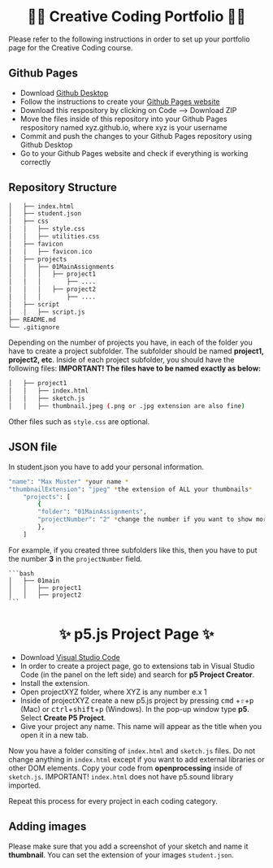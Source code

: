 <div align="center">
    <h1>👨‍💻 Creative Coding Portfolio 👩‍💻</h1>
</div>
 
Please refer to the following instructions in order to set up your portfolio page for the Creative Coding course.

## Github Pages 

- Download [Github Desktop](https://desktop.github.com/)
- Follow the instructions to create your [Github Pages website](https://pages.github.com/)
- Download this respository by clicking on Code --> Download ZIP
- Move the files inside of this repository into your Github Pages respository named xyz.github.io, where xyz is your username
- Commit and push the changes to your Github Pages repository using Github Desktop
- Go to your Github Pages website and check if everything is working correctly

## Repository Structure

```bash
│   ├── index.html
│   ├── student.json  
│   ├── css
│   │   ├── style.css
│   │   ├── utilities.css
│   ├── favicon
│   │   ├── favicon.ico
│   ├── projects
│   │   ├── 01MainAssignments
│   │   │   ├── project1 
│   │   │       ├── ....  
│   │   │   ├── project2 
│   │   │       ├── ....  
│   ├── script
│   │   ├── script.js
├── README.md
└── .gitignore
```

Depending on the number of projects you have, in each of the folder you have to create a project subfolder. The subfolder should be named **project1, project2, etc**. Inside of each project subfolder, you should have the following files: **IMPORTANT! The files have to be named exactly as below:**

```bash
│   ├── project1
│   │   ├── index.html
│   │   ├── sketch.js
│   │   ├── thumbnail.jpeg (.png or .jpg extension are also fine)
```

Other files such as `style.css` are optional.

## JSON file

In student.json you have to add your personal information.  

```bash
"name": "Max Muster" *your name *
"thumbnailExtension": "jpeg" *the extension of ALL your thumbnails*
    "projects": [ 
        {
        "folder": "01MainAssignments", 
        "projectNumber": "2" *change the number if you want to show more examples
        },
    ]      
```

For example, if you created three subfolders like this, then you have to put the number **3** in the `projectNumber` field.
    
    ```bash
    │   ├── 01main
    │   │   ├── project1
    │   │   ├── project2
    ```

<div align="center">
    <h1>✨ p5.js Project Page ✨</h1>
</div>

- Download [Visual Studio Code](https://code.visualstudio.com/download)
- In order to create a project page, go to extensions tab in Visual Studio Code (in the panel on the left side) and search for **p5 Project Creator**. 
- Install the extension.
- Open projectXYZ folder, where XYZ is any number e.x 1
- Inside of projectXYZ create a new p5.js project by pressing <kbd>cmd</kbd> +<kbd>⇧</kbd>+<kbd>p</kbd> (Mac) or <kbd>ctrl</kbd>+<kbd>shift</kbd>+<kbd>p</kbd> (Windows). In the pop-up window type **p5**. Select **Create P5 Project**. 
- Give your project any name. This name will appear as the title when you open it in a new tab.

Now you have a folder consiting of `index.html` and `sketch.js` files. Do not change anything in `index.html` except if you want to add external libraries or other DOM elements. 
Copy your code from **openprocessing** inside of `sketch.js`. IMPORTANT! `index.html` does not have p5.sound library imported.

Repeat this process for every project in each coding category.

## Adding images

Please make sure that you add a screenshot of your sketch and name it **thumbnail**. You can set the extension of your images `student.json`.
